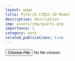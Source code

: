 ```yaml
---
layout: page
title: PyTorch CINIC-10 Model
description: description
img: assets/img/quartz.png
importance: 1
category: work
related_publications: true
---
```


<!DOCTYPE html>
<html>
<body>
  <input type="file" name="file" accept="image/*">
  <script>
    document.getElementById('fileInput').addEventListener('change', function(event) {
    var file = event.target.files[0];
    }
  </script>
  </form>
</body>
</html>
